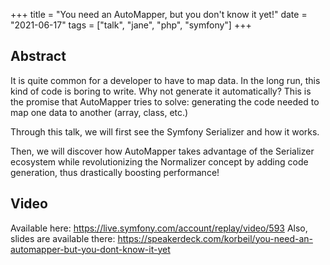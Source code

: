 +++
title = "You need an AutoMapper, but you don't know it yet!"
date = "2021-06-17"
tags = ["talk", "jane", "php", "symfony"]
+++

## Abstract
It is quite common for a developer to have to map data. In the long run, this kind of code is boring to write. Why not generate it automatically? This is the promise that AutoMapper tries to solve: generating the code needed to map one data to another (array, class, etc.)

Through this talk, we will first see the Symfony Serializer and how it works.

Then, we will discover how AutoMapper takes advantage of the Serializer ecosystem while revolutionizing the Normalizer concept by adding code generation, thus drastically boosting performance! 

## Video

Available here: https://live.symfony.com/account/replay/video/593
Also, slides are available there: https://speakerdeck.com/korbeil/you-need-an-automapper-but-you-dont-know-it-yet
